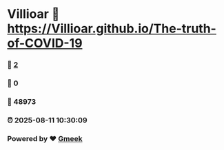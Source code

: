 # Villioar :link: https://Villioar.github.io/The-truth-of-COVID-19 
### :page_facing_up: [2](https://Villioar.github.io/The-truth-of-COVID-19/tag.html) 
### :speech_balloon: 0 
### :hibiscus: 48973 
### :alarm_clock: 2025-08-11 10:30:09 
### Powered by :heart: [Gmeek](https://github.com/Meekdai/Gmeek)
